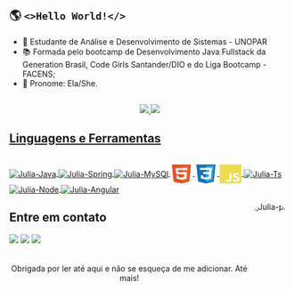 
## 🌎 `<>Hello World!</>` 
- 🚀 Estudante de Análise e Desenvolvimento de Sistemas - UNOPAR
- 📚 Formada pelo bootcamp de Desenvolvimento Java Fullstack da Generation Brasil, Code Girls Santander/DIO e do Liga Bootcamp - FACENS;
- 🤗 Pronome: Ela/She.

##
<div align="center">  
<a href="https://github.com/juliafsantinho">
<img height="180em" src="https://github-readme-stats.vercel.app/api?username=juliafsantinho&show_icons=true&theme=tokyonight&include_all_commits=true&count_private=true"/>
<img height="180em" src="https://github-readme-stats.vercel.app/api/top-langs/?username=juliafsantinho&layout=compact&langs_count=7&theme=tokyonight"/>
</div>
  
  
   ## Linguagens e Ferramentas
  <div style="display: inline_block"><br>
  <img align="center" alt="Julia-Java" height="40" width="40"  src="https://cdn.jsdelivr.net/gh/devicons/devicon/icons/java/java-original.svg">
  <img align="center" alt="Julia-Spring" height="45" width="40" src="https://cdn.jsdelivr.net/gh/devicons/devicon/icons/spring/spring-original-wordmark.svg">
  <img align="center" alt="Julia-MySQl" height="45" width="40" src="https://cdn.jsdelivr.net/gh/devicons/devicon/icons/mysql/mysql-original-wordmark.svg">
  <img align="center" alt="Julia-HTML" height="35" width="40" src="https://raw.githubusercontent.com/devicons/devicon/master/icons/html5/html5-original.svg">
  <img align="center" alt="Julia-CSS" height="35" width="40" src="https://raw.githubusercontent.com/devicons/devicon/master/icons/css3/css3-original.svg">
  <img align="center" alt="Julia-Js" height="35" width="40" src="https://raw.githubusercontent.com/devicons/devicon/master/icons/javascript/javascript-plain.svg">
  <img align="center" alt="Julia-Ts" height="35" width="40" src="https://cdn.jsdelivr.net/gh/devicons/devicon/icons/typescript/typescript-original.svg">
  <img align="center" alt="Julia-Node" height="40" width="40" src="https://cdn.jsdelivr.net/gh/devicons/devicon/icons/nodejs/nodejs-original.svg">
  <img align="center" alt="Julia-Angular" height="40" width="40" src="https://cdn.jsdelivr.net/gh/devicons/devicon/icons/angularjs/angularjs-plain.svg">
  
    
  <img align="right" alt="Julia-pic" height="150" style="border-radius:50px;" src="https://i.picasion.com/pic92/c5289eab9a8752863d462e619acccaeb.gif" border="0" alt="gif maker"></a>
  </div>
 

## Entre em contato
 <div> 
    <a href="https://instagram.com/juliasantinho" target="_blank"><img src="https://img.shields.io/badge/-Instagram-%23E4405F?style=for-the-badge&logo=instagram&logoColor=white" target="_blank"></a>
 	<a href = "mailto:juliafsantinho@gmail.com"><img src="https://img.shields.io/badge/-Gmail-%23333?style=for-the-badge&logo=gmail&logoColor=white" target="_blank"></a>
  <a href="https://www.linkedin.com/in/juliafsantinho/" target="_blank"><img src="https://img.shields.io/badge/-LinkedIn-%230077B5?style=for-the-badge&logo=linkedin&logoColor=white" target="_blank"></a> 
 
  </div>
<br><br>
<div align="center">
  <b></b>Obrigada por ler até aqui e não se esqueça de me adicionar. Até mais!
<div>
  


  
